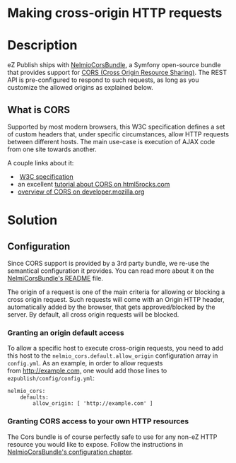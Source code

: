 #  Making cross-origin HTTP requests

# Description

eZ Publish ships with [NelmioCorsBundle](https://github.com/nelmio/NelmioCorsBundle), a Symfony open-source bundle that provides support for [CORS (Cross Origin Resource Sharing)](http://www.w3.org/TR/cors/). The REST API is pre-configured to respond to such requests, as long as you customize the allowed origins as explained below.

## What is CORS

Supported by most modern browsers, this W3C specification defines a set of custom headers that, under specific circumstances, allow HTTP requests between different hosts. The main use-case is execution of AJAX code from one site towards another.

A couple links about it:

-    [W3C specification](http://www.w3.org/TR/cors/)
-   an excellent [tutorial about CORS on html5rocks.com](http://www.html5rocks.com/en/tutorials/cors/)
-   [overview of CORS on developer.mozilla.org](https://developer.mozilla.org/en-US/docs/HTTP/Access_control_CORS)

# Solution

## Configuration

Since CORS support is provided by a 3rd party bundle, we re-use the semantical configuration it provides. You can read more about it on the [NelmiCorsBundle's README](https://github.com/nelmio/NelmioCorsBundle/blob/master/README.md) file.

The origin of a request is one of the main criteria for allowing or blocking a cross origin request. Such requests will come with an Origin HTTP header, automatically added by the browser, that gets approved/blocked by the server. By default, all cross origin requests will be blocked.

### Granting an origin default access

To allow a specific host to execute cross-origin requests, you need to add this host to the `nelmio_cors.default.allow_origin` configuration array in `config.yml`. As an example, in order to allow requests from <http://example.com,> one would add those lines to `ezpublish/config/config.yml`:

```
nelmio_cors:
    defaults:
        allow_origin: [ 'http://example.com' ]
```

### Granting CORS access to your own HTTP resources

The Cors bundle is of course perfectly safe to use for any non-eZ HTTP resource you would like to expose.
Follow the instructions in [NelmioCorsBundle's configuration chapter](https://github.com/nelmio/NelmioCorsBundle/blob/master/README.md#configuration).
